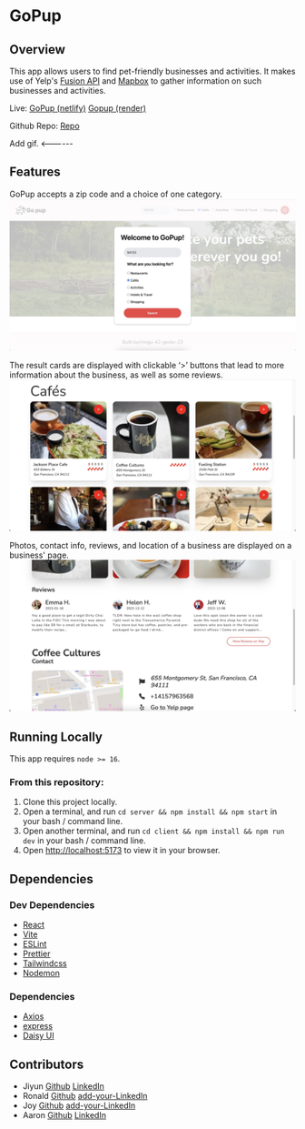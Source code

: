 # GoPup

## Overview

This app allows users to find pet-friendly businesses and activities. It makes use of Yelp's [Fusion API](https://fusion.yelp.com/) and [Mapbox](https://www.mapbox.com/) to gather information on such businesses and activities.

Live: [GoPup (netlify)](https://gopup.netlify.app/) [Gopup (render)](https://gopup.onrender.com/)

Github Repo: [Repo](https://github.com/chingu-voyages/v42-geckos-team-23)

Add gif. <------

## Features

GoPup accepts a zip code and a choice of one category.
![home page](/client/src/assets/home.jpg)

The result cards are displayed with clickable ‘>’ buttons that lead to more information about the business, as well as some reviews.
![results](/client/src/assets/results.jpg)

Photos, contact info, reviews, and location of a business are displayed on a business' page.
![business](/client/src/assets/business.jpg)

## Running Locally

This app requires ```node >= 16```.

### From this repository:

1. Clone this project locally.
2. Open a terminal, and run `cd server && npm install && npm start` in your bash / command line.
3. Open another terminal, and run `cd client && npm install && npm run dev` in your bash / command line.
4. Open [http://localhost:5173](http://localhost:5173) to view it in your browser.


## Dependencies

### Dev Dependencies
- [React](https://reactjs.org/)
- [Vite](https://vitejs.dev/)
- [ESLint](https://eslint.org/)
- [Prettier](https://prettier.io/)
- [Tailwindcss](https://tailwindcss.com/)
- [Nodemon](https://www.npmjs.com/package/nodemon)

### Dependencies 
- [Axios](https://axios-http.com/docs/intro)
- [express](https://expressjs.com/)
- [Daisy UI](https://daisyui.com/)

## Contributors 
- Jiyun [Github](https://github.com/jiyunnoh) [LinkedIn](https://www.linkedin.com/in/jiyun-noh-kim/)
- Ronald [Github](https://github.com/ronaldpaek) [add-your-LinkedIn]()
- Joy [Github](https://github.com/jlu9d2) [add-your-LinkedIn]()
- Aaron [Github](https://github.com/AaronoKwok) [LinkedIn](https://www.linkedin.com/in/aaronkwok1/)
